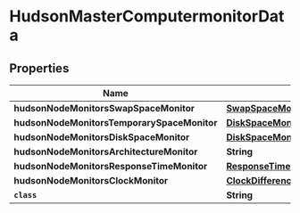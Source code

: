

# HudsonMasterComputermonitorData


## Properties

Name | Type | Description | Notes
------------ | ------------- | ------------- | -------------
**hudsonNodeMonitorsSwapSpaceMonitor** | [**SwapSpaceMonitorMemoryUsage2**](SwapSpaceMonitorMemoryUsage2.md) |  |  [optional]
**hudsonNodeMonitorsTemporarySpaceMonitor** | [**DiskSpaceMonitorDescriptorDiskSpace**](DiskSpaceMonitorDescriptorDiskSpace.md) |  |  [optional]
**hudsonNodeMonitorsDiskSpaceMonitor** | [**DiskSpaceMonitorDescriptorDiskSpace**](DiskSpaceMonitorDescriptorDiskSpace.md) |  |  [optional]
**hudsonNodeMonitorsArchitectureMonitor** | **String** |  |  [optional]
**hudsonNodeMonitorsResponseTimeMonitor** | [**ResponseTimeMonitorData**](ResponseTimeMonitorData.md) |  |  [optional]
**hudsonNodeMonitorsClockMonitor** | [**ClockDifference**](ClockDifference.md) |  |  [optional]
**`class`** | **String** |  |  [optional]



